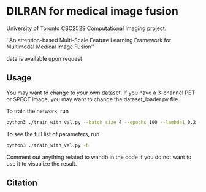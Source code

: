 # DILRAN for medical image fusion

University of Toronto CSC2529 Computational Imaging project.

''An attention-based Multi-Scale Feature Learning Framework for Multimodal Medical Image Fusion''

data is available upon request

## Usage

You may want to change to your own dataset. If you have a 3-channel PET or SPECT image, you may want to change the dataset_loader.py file

To train the network, run
```bash
python3 ./train_with_val.py --batch_size 4 --epochs 100 --lambda1 0.2 --lambda2 0.2
```

To see the full list of parameters, run
```bash
python3 ./train_with_val.py -h
```

Comment out anything related to wandb in the code if you do not want to use it to visualize the result.


## Citation
```bibtex
```
